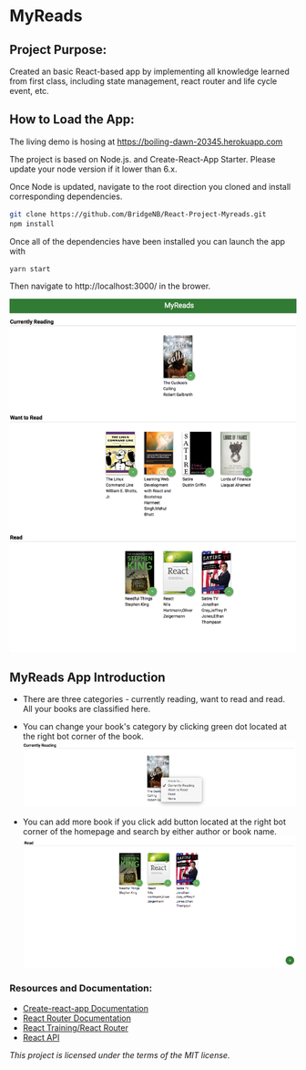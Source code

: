 # MyReads

## Project Purpose:
Created an basic React-based app by implementing all knowledge learned from first class, including state management, react router and life cycle event, etc.


## How to Load the App:

The living demo is hosing at https://boiling-dawn-20345.herokuapp.com

The project is based on Node.js. and Create-React-App Starter. Please update your node version if it lower than 6.x.

Once Node is updated, navigate to the root direction you cloned and install corresponding dependencies.

```bash
git clone https://github.com/BridgeNB/React-Project-Myreads.git
npm install
```
Once all of the dependencies have been installed you can launch the app with

```bash
yarn start
```

Then navigate to http://localhost:3000/ in the brower.

![Front Page](/screenshots/FrontPage.png "Front Page")

## MyReads App Introduction
* There are three categories - currently reading, want to read and read. All your books are classified here.

* You can change your book's category by clicking green dot located at the right bot corner of the book.
![Cate Change](/screenshots/ChangeCategory.png "Cate Change")
* You can add more book if you click add button located at the right bot corner of the homepage and search by either author or book name.
![Book Add](/screenshots/AddBook.png "Book Add")

### Resources and Documentation:
* [Create-react-app Documentation](https://github.com/facebookincubator/create-react-app)
* [React Router Documentation](http://knowbody.github.io/react-router-docs/)
* [React Training/React Router](https://reacttraining.com/react-router/web/api/BrowserRouter)
* [React API](https://facebook.github.io/react/docs/react-api.html)

*This project is licensed under the terms of the MIT license.*
